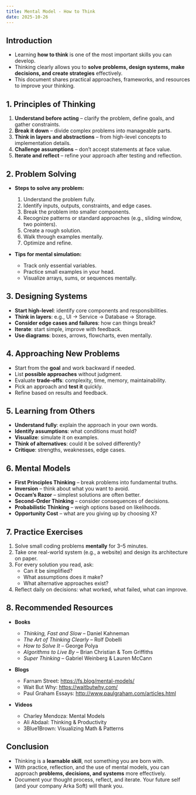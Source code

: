 ```yaml
---
title: Mental Model - How to Think
date: 2025-10-26
---
```


## Introduction

- Learning **how to think** is one of the most important skills you can develop.  
- Thinking clearly allows you to **solve problems, design systems, make decisions, and create strategies** effectively.  
- This document shares practical approaches, frameworks, and resources to improve your thinking.  

## 1. Principles of Thinking

1. **Understand before acting** – clarify the problem, define goals, and gather constraints.  
2. **Break it down** – divide complex problems into manageable parts.  
3. **Think in layers and abstractions** – from high-level concepts to implementation details.  
4. **Challenge assumptions** – don’t accept statements at face value.  
5. **Iterate and reflect** – refine your approach after testing and reflection.  

## 2. Problem Solving

- **Steps to solve any problem:**
  1. Understand the problem fully.
  2. Identify inputs, outputs, constraints, and edge cases.
  3. Break the problem into smaller components.
  4. Recognize patterns or standard approaches (e.g., sliding window, two pointers).
  5. Create a rough solution.
  6. Walk through examples mentally.
  7. Optimize and refine.

- **Tips for mental simulation:**
  - Track only essential variables.
  - Practice small examples in your head.
  - Visualize arrays, sums, or sequences mentally.

## 3. Designing Systems

- **Start high-level**: identify core components and responsibilities.  
- **Think in layers**: e.g., UI → Service → Database → Storage.  
- **Consider edge cases and failures**: how can things break?  
- **Iterate**: start simple, improve with feedback.  
- **Use diagrams**: boxes, arrows, flowcharts, even mentally.

## 4. Approaching New Problems

- Start from the **goal** and work backward if needed.  
- List **possible approaches** without judgment.  
- Evaluate **trade-offs**: complexity, time, memory, maintainability.  
- Pick an approach and **test it** quickly.  
- Refine based on results and feedback.

## 5. Learning from Others

- **Understand fully**: explain the approach in your own words.  
- **Identify assumptions**: what conditions must hold?  
- **Visualize**: simulate it on examples.  
- **Think of alternatives**: could it be solved differently?  
- **Critique**: strengths, weaknesses, edge cases.

## 6. Mental Models

- **First Principles Thinking** – break problems into fundamental truths.  
- **Inversion** – think about what you want to avoid.  
- **Occam’s Razor** – simplest solutions are often better.  
- **Second-Order Thinking** – consider consequences of decisions.  
- **Probabilistic Thinking** – weigh options based on likelihoods.  
- **Opportunity Cost** – what are you giving up by choosing X?

## 7. Practice Exercises

1. Solve small coding problems **mentally** for 3–5 minutes.  
2. Take one real-world system (e.g., a website) and design its architecture on paper.  
3. For every solution you read, ask:
   - Can it be simplified?
   - What assumptions does it make?
   - What alternative approaches exist?
4. Reflect daily on decisions: what worked, what failed, what can improve.

## 8. Recommended Resources

- **Books**
  - *Thinking, Fast and Slow* – Daniel Kahneman  
  - *The Art of Thinking Clearly* – Rolf Dobelli  
  - *How to Solve It* – George Polya  
  - *Algorithms to Live By* – Brian Christian & Tom Griffiths  
  - *Super Thinking* – Gabriel Weinberg & Lauren McCann  

- **Blogs**
  - Farnam Street: <https://fs.blog/mental-models/>  
  - Wait But Why: <https://waitbutwhy.com/>  
  - Paul Graham Essays: <http://www.paulgraham.com/articles.html>  

- **Videos**
  - Charley Mendoza: Mental Models  
  - Ali Abdaal: Thinking & Productivity  
  - 3Blue1Brown: Visualizing Math & Patterns  

## Conclusion

- Thinking is a **learnable skill**, not something you are born with.  
- With practice, reflection, and the use of mental models, you can approach **problems, decisions, and systems** more effectively.  
- Document your thought process, reflect, and iterate. Your future self (and your company Arka Soft) will thank you.
